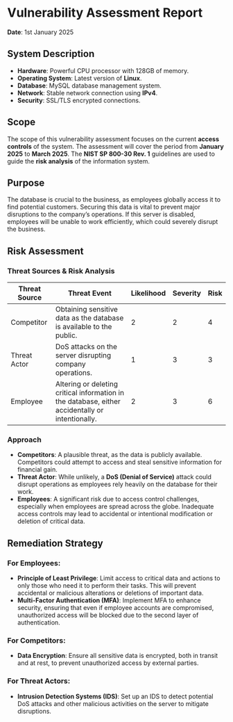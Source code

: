 # Vulnerability Assessment Report
**Date**: 1st January 2025

## System Description
- **Hardware**: Powerful CPU processor with 128GB of memory.
- **Operating System**: Latest version of **Linux**.
- **Database**: MySQL database management system.
- **Network**: Stable network connection using **IPv4**.
- **Security**: SSL/TLS encrypted connections.

## Scope
The scope of this vulnerability assessment focuses on the current **access controls** of the system. The assessment will cover the period from **January 2025** to **March 2025**. The **NIST SP 800-30 Rev. 1** guidelines are used to guide the **risk analysis** of the information system.

## Purpose
The database is crucial to the business, as employees globally access it to find potential customers. Securing this data is vital to prevent major disruptions to the company’s operations. If this server is disabled, employees will be unable to work efficiently, which could severely disrupt the business.

## Risk Assessment

### Threat Sources & Risk Analysis

| **Threat Source**  | **Threat Event**                                                        | **Likelihood** | **Severity** | **Risk** |
|-------------------|-------------------------------------------------------------------------|----------------|--------------|----------|
| Competitor        | Obtaining sensitive data as the database is available to the public.    | 2              | 2            | 4        |
| Threat Actor      | DoS attacks on the server disrupting company operations.                | 1              | 3            | 3        |
| Employee          | Altering or deleting critical information in the database, either accidentally or intentionally. | 2              | 3            | 6        |

### Approach
- **Competitors**: A plausible threat, as the data is publicly available. Competitors could attempt to access and steal sensitive information for financial gain.
- **Threat Actor**: While unlikely, a **DoS (Denial of Service)** attack could disrupt operations as employees rely heavily on the database for their work.
- **Employees**: A significant risk due to access control challenges, especially when employees are spread across the globe. Inadequate access controls may lead to accidental or intentional modification or deletion of critical data.

## Remediation Strategy

### For Employees:
- **Principle of Least Privilege**: Limit access to critical data and actions to only those who need it to perform their tasks. This will prevent accidental or malicious alterations or deletions of important data.
- **Multi-Factor Authentication (MFA)**: Implement MFA to enhance security, ensuring that even if employee accounts are compromised, unauthorized access will be blocked due to the second layer of authentication.

### For Competitors:
- **Data Encryption**: Ensure all sensitive data is encrypted, both in transit and at rest, to prevent unauthorized access by external parties.

### For Threat Actors:
- **Intrusion Detection Systems (IDS)**: Set up an IDS to detect potential DoS attacks and other malicious activities on the server to mitigate disruptions.

